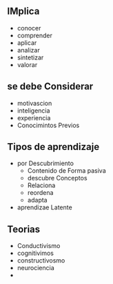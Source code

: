 

## IMplica
* conocer
* comprender
* aplicar
* analizar
* sintetizar
* valorar

## se debe Considerar
* motivascion
* inteligencia 
* experiencia
* Conocimintos Previos

## Tipos de aprendizaje
* por Descubrimiento
	* Contenido de Forma pasiva
	* descubre Conceptos
	* Relaciona
	* reordena
	* adapta
* aprendizae Latente
## Teorias 
* Conductivismo
* cognitivimos
* constructivosmo
* neurociencia
* 
<!--stackedit_data:
eyJoaXN0b3J5IjpbMTAwNDI0NTUyMSw5MjIwNTYwNjksLTE3Nz
gzNDYzNzksNzMwOTk4MTE2XX0=
-->